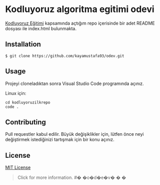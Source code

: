 # Kodluyoruz algoritma egitimi odevi
[Kodluyoruz Eğitimi](https://www.kodluyoruz.org/) kapsamında açtığım repo
içerisinde bir adet README dosyası ile index.html bulunmakta.

## Installation
```
$ git clone https://github.com/kayamustafa93/odev.git
```

## Usage
Projeyi cloneladıktan sonra Visual Studio Code programında açınız.

Linux için:
```
cd kodluyoruzilkrepo
code .
```
## Contributing
Pull requestler kabul edilir. Büyük değişiklikler için, lütfen önce neyi değiştirmek istediğinizi tartışmak için bir konu açınız.
## License
[MIT License](https://choosealicense.com/licenses/mit/) 
>Click for more information.
#� �o�d�e�v�
�
�
